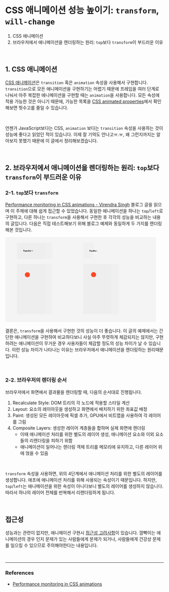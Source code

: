 # CSS 애니메이션 성능 높이기: `transform`, `will-change`

1. CSS 애니메이션
2. 브라우저에서 애니메이션을 렌더링하는 원리: `top`보다 `transform`이 부드러운 이유

<br>

## 1. CSS 애니메이션

[CSS 애니메이션](https://developer.mozilla.org/en-US/docs/Web/CSS/animation)은 `transition` 혹은 `animation` 속성을 사용해서 구현합니다. `transition`으로 모든 애니메이션을 구현하기는 어렵기 때문에 프레임을 여러 단계로 나눠서 아주 복잡한 애니메이션을 구현할 때는 `animation`을 사용합니다. 모든 속성에 적용 가능한 것은 아니기 때문에, 가능한 목록을 [CSS animated properties](https://developer.mozilla.org/ko/docs/Web/CSS/CSS_animated_properties)에서 확인해보면 헛수고를 줄일 수 있습니다.

<br>

언젠가 JavaScript보다는 CSS, `animation` 보다는 `transition` 속성을 사용하는 것이 성능에 좋다고 읽었던 적이 있습니다. 이제 잘 기억도 안나고ㅠ.ㅠ, 왜 그런지까지는 알아보지 못했기 때문에 이 글에서 정리해보겠습니다.

<br>

## 2. 브라우저에서 애니메이션을 렌더링하는 원리: `top`보다 `transform`이 부드러운 이유

### 2-1. `top`보다 `transform`

[Performance monitoring in CSS animations - Virendra Singh](https://medium.com/chegg/performance-monitoring-in-css-animations-f11a21d0054f) 블로그 글을 읽으며 이 주제에 대해 쉽게 접근할 수 있었습니다. 동일한 애니메이션을 하나는 `top`/`left`로 구현하고, 다른 하나는 `transform`을 사용해서 구현한 후 각각의 성능을 비교하는 내용의 글입니다. 다음은 직접 테스트해보기 위해 블로그 예제와 동일하게 두 가지를 렌더링해본 것입니다.

<img src="./../img/animation.gif" />

<br>

결론은, `transform`을 사용해서 구현한 것의 성능이 더 좋습니다. 이 글의 예제에서는 간단한 애니메이션을 구현하여 비교하다보니 사실 아주 뚜렷하게 체감되지는 않지만, 구현하려는 애니메이션이 무거운 경우 사용자들이 체감할 정도의 성능 차이가 날 수 있습니다. 이런 성능 차이가 나타나는 이유는 브라우저에서 애니메이션을 렌더링하는 원리때문입니다.

<br>

### 2-2. 브라우저의 렌더링 순서

브라우저에서 화면에서 결과물을 렌더링할 때, 다음의 순서대로 진행됩니다.

1. Recalculate Style: DOM 트리의 각 노드에 적용할 스타일 계산
2. Layout: 요소의 레이아웃을 생성하고 화면에서 배치하기 위한 좌표값 배정
3. Paint: 생성된 모든 레이아웃에 픽셀 추가, GPU에서 비트맵을 사용하여 각 레이어를 그림
4. Composite Layers: 생성한 레이어 계층들을 합하며 실제 화면에 렌더링
   - 이때 애니메이션 처리를 위한 별도의 레이어 생성, 애니메이션 요소와 이외 요소들의 리렌더링을 피하기 위함
   - 애니메이션이 일어나는 렌더링 객체 트리를 메모리에 유지하고, 다른 레이어 위에 얹을 수 있음

<br>

`transform` 속성을 사용하면, 위의 4단계에서 애니메이션 처리를 위한 별도의 레이어를 생성합니다. 애초에 애니메이션 처리를 위해 사용되는 속성이기 때문입니다. 하지만, `top`/`left`는 애니메이션을 위한 속성이 아니다보니 별도의 레이어를 생성하지 않습니다. 따라서 하나의 레이어 전체를 반복해서 리렌더링하게 됩니다.

<br>

## 접근성

성능과는 관련이 없지만, 애니메이션 구현시 [접근성 고려사항](https://developer.mozilla.org/en-US/docs/Web/CSS/animation#accessibility_concerns)이 있습니다. 깜빡이는 애니메이션의 경우 인지 문제가 있는 사람들에게 문제가 되거나, 사람들에게 건강상 문제를 일으킬 수 있으므로 주의해야한다는 내용입니다.

<br>

---

### References

- [Performance monitoring in CSS animations](https://medium.com/chegg/performance-monitoring-in-css-animations-f11a21d0054f)
